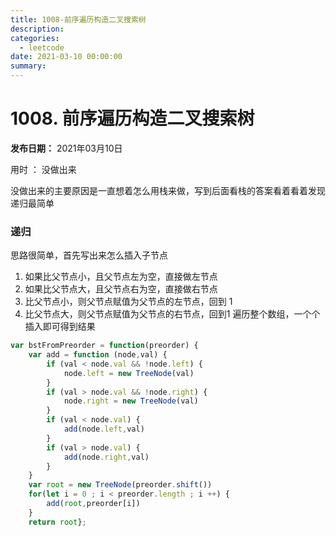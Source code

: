 ```yaml
---
title: 1008-前序遍历构造二叉搜索树
description: 
categories:
  - leetcode
date: 2021-03-10 00:00:00
summary: 
---
```


# 1008. 前序遍历构造二叉搜索树

**发布日期：** 2021年03月10日

用时 ： 没做出来

没做出来的主要原因是一直想着怎么用栈来做，写到后面看栈的答案看着看着发现递归最简单

### 递归

思路很简单，首先写出来怎么插入子节点

1. 如果比父节点小，且父节点左为空，直接做左节点
1. 如果比父节点大，且父节点右为空，直接做右节点
1. 比父节点小，则父节点赋值为父节点的左节点，回到 1
1. 比父节点大，则父节点赋值为父节点的右节点，回到1
遍历整个数组，一个个插入即可得到结果

```javascript
var bstFromPreorder = function(preorder) {
    var add = function (node,val) {
        if (val < node.val && !node.left) {
            node.left = new TreeNode(val)
        }
        if (val > node.val && !node.right) {
            node.right = new TreeNode(val)
        }
        if (val < node.val) {
            add(node.left,val)
        }
        if (val > node.val) {
            add(node.right,val)
        }
    }
    var root = new TreeNode(preorder.shift())
    for(let i = 0 ; i < preorder.length ; i ++) {
        add(root,preorder[i])
    }
    return root};
```

